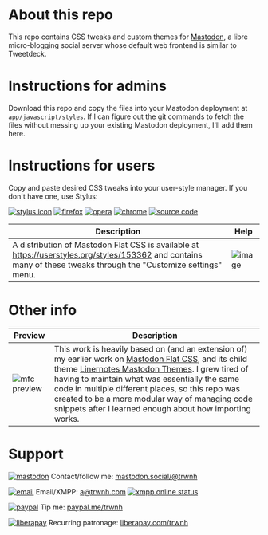 # About this repo
This repo contains CSS tweaks and custom themes for [Mastodon](https://joinmastodon.org), a libre micro-blogging social server whose default web frontend is similar to Tweetdeck. 

# Instructions for admins
Download this repo and copy the files into your Mastodon deployment at `app/javascript/styles`. If I can figure out the git commands to fetch the files without messing up your existing Mastodon deployment, I'll add them here.

# Instructions for users
Copy and paste desired CSS tweaks into your user-style manager. If you don't have one, use Stylus:

[![stylus icon](https://addons.cdn.mozilla.net/user-media/addon_icons/814/814814-64.png)](https://add0n.com/stylus.html)
[![firefox](https://static.filehorse.com/icons-mac/browsers-and-plugins/firefox-icon-32.png)](https://addons.mozilla.org/en-US/firefox/addon/styl-us/)
[![opera](https://static.filehorse.com/icons-mac/browsers-and-plugins/opera-icon-32.png)](https://addons.opera.com/en/extensions/details/stylus/)
[![chrome](https://static.filehorse.com/icons/browsers-and-plugins/google-chrome-icon-32.png)](https://chrome.google.com/webstore/detail/stylus/clngdbkpkpeebahjckkjfobafhncgmne)
[![source code](https://github.githubassets.com/favicon.ico)](https://github.com/openstyles/stylus/)

Description | Help
--- | ---
A distribution of Mastodon Flat CSS is available at https://userstyles.org/styles/153362 and contains many of these tweaks through the "Customize settings" menu. | ![image](https://i.imgur.com/5FpYwlQ.png)

# Other info
 Preview | Description
--- | ---
![mfc preview](https://raw.githubusercontent.com/trwnh/mastodon-flat-css/master/mfc.png) | This work is heavily based on (and an extension of) my earlier work on [Mastodon Flat CSS](https://github.com/trwnh/mastodon-flat-css), and its child theme [Linernotes Mastodon Themes](https://github.com/trwnh/linernotes_mastodon_themes). I grew tired of having to maintain what was essentially the same code in multiple different places, so this repo was created to be a more modular way of managing code snippets after I learned enough about how importing works.

# Support
[![mastodon](https://i.imgur.com/ahOT5QI.png)](https://mastodon.social/@trwnh) Contact/follow me: [mastodon.social/@trwnh](https://mastodon.social/@trwnh)

[![email](https://cdn0.iconfinder.com/data/icons/woocons1/Mail.png)](mailto:a@trwnh.com) Email/XMPP: a@trwnh.com
[![xmpp online status](http://trwnh.com:5280/status_alt/a)](xmpp:a@trwnh.com)

[![paypal](https://encrypted-tbn0.gstatic.com/images?q=tbn:ANd9GcRGOZY1FoaRFdYzeDvRKK3aFHmPnFYMmgd8K3UuZhab-exTZfCc4g)](https://paypal.me/trwnh) Tip me: [paypal.me/trwnh](https://paypal.me/trwnh)

[![liberapay](https://i.imgur.com/B8RZn2y.png)](https://liberapay.com/trwnh) Recurring patronage: [liberapay.com/trwnh](https://liberapay.com/trwnh)
